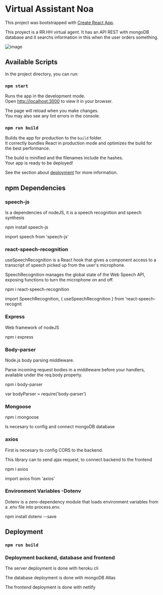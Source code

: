 # Virtual Assistant Noa 

This project was bootstrapped with [Create React App](https://github.com/facebook/create-react-app).

This proyect is a RR.HH virtual agent. It has an API REST with mongoDB database and it searchs information in this when the user orders something.

![image](https://user-images.githubusercontent.com/88061350/179427352-0bffb95a-5e3d-486e-84d3-307d92694e23.png)


## Available Scripts

In the project directory, you can run:

### `npm start`

Runs the app in the development mode.\
Open [http://localhost:3000](http://localhost:3000) to view it in your browser.

The page will reload when you make changes.\
You may also see any lint errors in the console.


### `npm run build`

Builds the app for production to the `build` folder.\
It correctly bundles React in production mode and optimizes the build for the best performance.

The build is minified and the filenames include the hashes.\
Your app is ready to be deployed!

See the section about [deployment](https://facebook.github.io/create-react-app/docs/deployment) for more information.

## npm Dependencies

### speech-js

Is a dependencies of nodeJS, it is a speech recognition and speech synthesis

npm install speech-js

import speech from 'speech-js'


### react-speech-recognition

useSpeechRecognition is a React hook that gives a component access to a transcript of speech picked up from the user's microphone.

SpeechRecognition manages the global state of the Web Speech API, exposing functions to turn the microphone on and off.

npm i react-speech-recognition

import SpeechRecognition, { useSpeechRecognition } from 'react-speech-recognit

### Express

Web framework of nodeJS

npm i express

### Body-parser

Node.js body parsing middleware.

Parse incoming request bodies in a middleware before your handlers, available under the req.body property.

npm i body-parser

var bodyParser = require('body-parser')

### Mongoose

npm i mongoose

Is necesary to config and connect mongoDB database

### axios

First is necesary to config CORS to the backend.

This library can to send ajax request, to connect backend to the frontend

npm i axios

import axios from 'axios'

### Environment Variables -Dotenv

Dotenv is a zero-dependency module that loads environment variables from a .env file into process.env. 

npm install dotenv --save


## Deployment

### `npm run build` 

### Deployment backend, database and frontend

The server deployment is done with heroku cli

The database deployment is done with mongoDB Atlas

The frontend deployment is done with netlify
